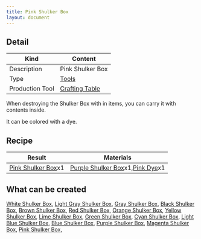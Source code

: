 ```yaml
---
title: Pink Shulker Box
layout: document
---
```

## Detail

|Kind|Content|
|---|---|
|Description|Pink Shulker Box|
|Type|[Tools](Tools)|
|Production Tool|[Crafting Table](Crafting_Table)|

When destroying the Shulker Box with in items, you can carry it with contents inside.

It can be colored with a dye.

## Recipe

|Result|Materials|
|---|---|
|[Pink Shulker Box](Pink_Shulker_Box)x1|[Purple Shulker Box](Purple_Shulker_Box)x1,[Pink Dye](Pink_Dye)x1|

## What can be created

[White Shulker Box](White_Shulker_Box),
[Light Gray Shulker Box](Light_Gray_Shulker_Box),
[Gray Shulker Box](Gray_Shulker_Box),
[Black Shulker Box](Black_Shulker_Box),
[Brown Shulker Box](Brown_Shulker_Box),
[Red Shulker Box](Red_Shulker_Box),
[Orange Shulker Box](Orange_Shulker_Box),
[Yellow Shulker Box](Yellow_Shulker_Box),
[Lime Shulker Box](Lime_Shulker_Box),
[Green Shulker Box](Green_Shulker_Box),
[Cyan Shulker Box](Cyan_Shulker_Box),
[Light Blue Shulker Box](Light_Blue_Shulker_Box),
[Blue Shulker Box](Blue_Shulker_Box),
[Purple Shulker Box](Purple_Shulker_Box),
[Magenta Shulker Box](Magenta_Shulker_Box),
[Pink Shulker Box](Pink_Shulker_Box),
